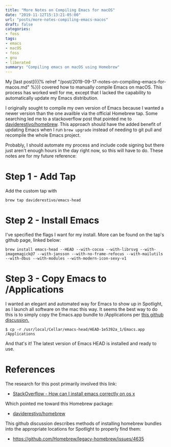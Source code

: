 ```yaml
---
title: "More Notes on Compiling Emacs for macOS"
date: "2019-11-12T15:13:21-05:00"
url: "posts/more-notes-compiling-emacs-macos"
draft: false
categories:
- foss
tags: 
- emacs
- macOS
- foss
- gnu
- liberated
summary: "Compiling emacs on macOS using Homebrew"
---
```


My [last post]({{% relref
 "/post/2019-09-17-notes-on-compiling-emacs-for-macos.md" %}}) covered how to manually
compile Emacs on macOS. This process has worked well for me, except that
I lacked the capability to automatically update my Emacs distribution.

I originally sought to compile my own version of Emacs because I wanted a newer
version than the one availble via the official Homebrew tap. Some searching led
me to a stackoverflow post that pointed me to
[daviderestivo/homebrew](https://github.com/daviderestivo/homebrew-emacs-head).
This approach should have the added benefit of updating Emacs when I run `brew upgrade` instead of needing to git pull and recompile the whole Emacs project.

Probably, I should automate my process and include code signing but there just
aren't enough hours in the day right now, so this will have to do. These notes
are for my future reference:

# Step 1 - Add Tap

Add the custom tap with

`brew tap daviderestivo/emacs-head`

# Step 2 - Install Emacs

I've specified the flags I want for my install. More can be found on the tap's
github page, linked below:

`brew install emacs-head --HEAD --with-cocoa --with-librsvg --with-imagemagick@7 --with-jansson --with-no-frame-refocus --with-mailutils --with-dbus --with-modules --with-modern-icon-sexy-v1`

# Step 3 - Copy Emacs to /Applications

I wanted an elegant and automated way for Emacs to show up in Spotlight, as I
launch all software on the mac this way. It seems the best way to do this is to
simply copy the Emacs.app bundle to /Applications per [this github discussion.](https://github.com/Homebrew/legacy-homebrew/issues/4635)

`$ cp -r /usr/local/Cellar/emacs-head/HEAD-1e5392a_1/Emacs.app /Applications`

And that's it! The latest version of Emacs HEAD is installed and ready to use.

# References

The research for this post primarily involved this link:

- [StackOverflow - How can I install emacs correctly on os x](https://stackoverflow.com/questions/44092539/how-can-i-install-emacs-correctly-on-os-x)

Which pointed me toward this Homebrew package:

- [daviderestivo/homebrew](https://github.com/daviderestivo/homebrew-emacs-head)

This github discussion describes methods of installing homebrew bundles into the
appropriate locations for Spotlight to properly find them:

- https://github.com/Homebrew/legacy-homebrew/issues/4635
